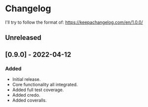 # Changelog
I'll try to follow the format of: https://keepachangelog.com/en/1.0.0/

## Unreleased

## [0.9.0] - 2022-04-12

### Added

- Initial release.
- Core functionality all integrated.
- Added full test coverage.
- Added credo.
- Added coveralls.
